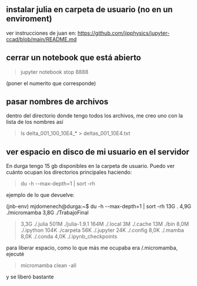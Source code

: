 ## instalar julia en carpeta de usuario (no en un enviroment)

ver instrucciones de juan en: https://github.com/jipphysics/jupyter-ccad/blob/main/README.md

## cerrar un notebook que está abierto

> jupyter notebook stop 8888

(poner el numerito que corresponde)

## pasar nombres de archivos

dentro del directorio donde tengo todos los archivos, me creo uno con la lista de los nombres así

> ls delta_001_100_10E4_* > deltas_001_10E4.txt

## ver espacio en disco de mi usuario en el servidor

En durga tengo 15 gb disponibles en la carpeta de usuario. Puedo ver cuánto ocupan los directorios principales haciendo:

> du -h --max-depth=1 | sort -rh

ejemplo de lo que devuelve:

(jnb-env) mjdomenech@durga:~$ du -h --max-depth=1 | sort -rh
13G     .
4,9G    ./micromamba
3,8G    ./TrabajoFinal
> 3,3G    ./.julia
> 501M    ./julia-1.9.1
> 164M    ./.local
> 3M     ./.cache
> 13M     ./bin
> 8,0M    ./.ipython
> 104K    ./carpeta
> 56K     ./.jupyter
> 24K     ./.config
> 8,0K    ./.mamba
> 8,0K    ./.conda
> 4,0K    ./.ipynb_checkpoints


para liberar espacio, como lo que más me ocupaba era /.micromamba, ejecuté

> micromamba clean -all

y se liberó bastante
